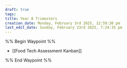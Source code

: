 ```yaml
---
draft: true
tags: 
title: Year 8 Trimesters
creation_date: Monday, February 3rd 2025, 12:59:30 pm
last_edit_date: Sunday, February 23rd 2025, 7:24:35 pm
---
```


%% Begin Waypoint %%

- [[Food Tech Assessment Kanban]]

%% End Waypoint %%
